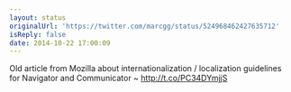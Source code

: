 ```yaml
---
layout: status
originalUrl: 'https://twitter.com/marcgg/status/524968462427635712'
isReply: false
date: 2014-10-22 17:00:09
---
```


Old article from Mozilla about internationalization / localization guidelines for Navigator and Communicator ~ http://t.co/PC34DYmjjS
